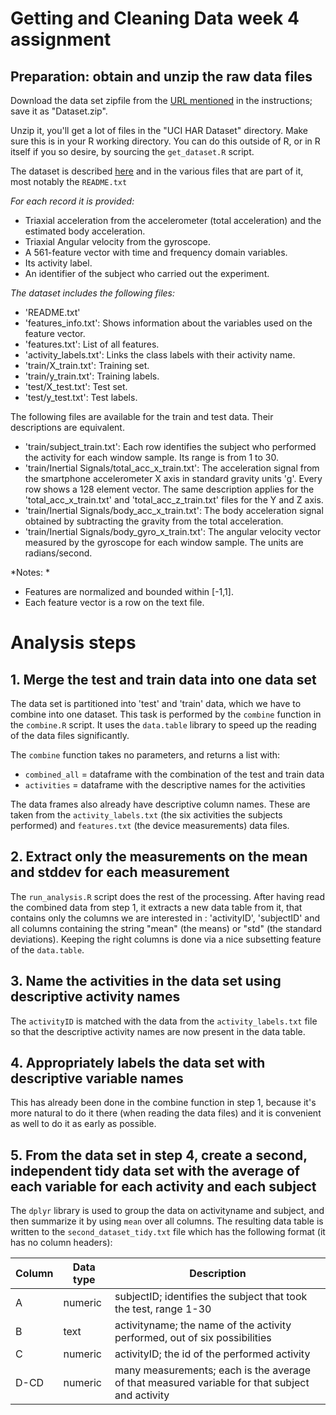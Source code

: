 # Getting and Cleaning Data week 4 assignment


## Preparation: obtain and unzip the raw data files

Download the data set zipfile from the [URL mentioned](https://d396qusza40orc.cloudfront.net/getdata%2Fprojectfiles%2FUCI%20HAR%20Dataset.zip) in the instructions; save it as "Dataset.zip".

Unzip it, you'll get a lot of files in the "UCI HAR Dataset" directory. Make sure this is in your R working directory. You can do this outside of R, or in R itself if you so desire, by sourcing the ``get_dataset.R`` script.

The dataset is described [here](http://archive.ics.uci.edu/ml/datasets/Human+Activity+Recognition+Using+Smartphones)
and in the various files that are part of it, most notably the ``README.txt``

*For each record it is provided:*

- Triaxial acceleration from the accelerometer (total acceleration) and the estimated body acceleration.
- Triaxial Angular velocity from the gyroscope. 
- A 561-feature vector with time and frequency domain variables. 
- Its activity label. 
- An identifier of the subject who carried out the experiment.

*The dataset includes the following files:*

- 'README.txt'
- 'features_info.txt': Shows information about the variables used on the feature vector.
- 'features.txt': List of all features.
- 'activity_labels.txt': Links the class labels with their activity name.
- 'train/X_train.txt': Training set.
- 'train/y_train.txt': Training labels.
- 'test/X_test.txt': Test set.
- 'test/y_test.txt': Test labels.

The following files are available for the train and test data. Their descriptions are equivalent. 

- 'train/subject_train.txt': Each row identifies the subject who performed the activity for each window sample. Its range is from 1 to 30. 
- 'train/Inertial Signals/total_acc_x_train.txt': The acceleration signal from the smartphone accelerometer X axis in standard gravity units 'g'. Every row shows a 128 element vector. The same description applies for the 'total_acc_x_train.txt' and 'total_acc_z_train.txt' files for the Y and Z axis. 
- 'train/Inertial Signals/body_acc_x_train.txt': The body acceleration signal obtained by subtracting the gravity from the total acceleration. 
- 'train/Inertial Signals/body_gyro_x_train.txt': The angular velocity vector measured by the gyroscope for each window sample. The units are radians/second. 

*Notes: *
- Features are normalized and bounded within [-1,1].
- Each feature vector is a row on the text file.

# Analysis steps

## 1. Merge the test and train data into one data set

The data set is partitioned into 'test' and 'train' data, which we have to combine into one dataset.
This task is performed by the ``combine`` function in the ``combine.R`` script.
It uses the ``data.table`` library to speed up the reading of the data files significantly.

The ``combine`` function takes no parameters, and returns a list with:
- ``combined_all`` = dataframe with the combination of the test and train data
- ``activities`` = dataframe with the descriptive names for the activities

The data frames also already have descriptive column names. These are taken from the ``activity_labels.txt`` (the six activities the subjects performed)
and ``features.txt`` (the device measurements) data files.


## 2. Extract only the measurements on the mean and stddev for each measurement

The ``run_analysis.R`` script does the rest of the processing.
After having read the combined data from step 1, it extracts a new data table from it,
that contains only the columns we are interested in :
'activityID', 'subjectID' and all columns containing the string "mean" (the means) or "std" (the standard deviations).
Keeping the right columns is done via a nice subsetting feature of the ``data.table``.


## 3. Name the activities in the data set using descriptive activity names

The ``activityID`` is matched with the data from the ``activity_labels.txt`` file so that
the descriptive activity names are now present in the data table.


## 4. Appropriately labels the data set with descriptive variable names

This has already been done in the combine function in step 1,
because it's more natural to do it there (when reading the data files)
and it is convenient as well to do it as early as possible.


## 5. From the data set in step 4, create a second, independent tidy data set with the average of each variable for each activity and each subject

The ``dplyr`` library is used to group the data on activityname and subject, and
then summarize it by using ``mean`` over all columns. 
The resulting data table is written to the ``second_dataset_tidy.txt`` file which has the following format (it has no column headers):

|Column| Data type | Description |
|------|-----------|-------------|
| A    | numeric   | subjectID; identifies the subject that took the test, range 1-30 |
| B    | text      | activityname; the name of the activity performed, out of six possibilities |
| C    | numeric   | activityID; the id of the performed activity |
| D-CD | numeric   | many measurements; each is the average of that measured variable for that subject and activity |
